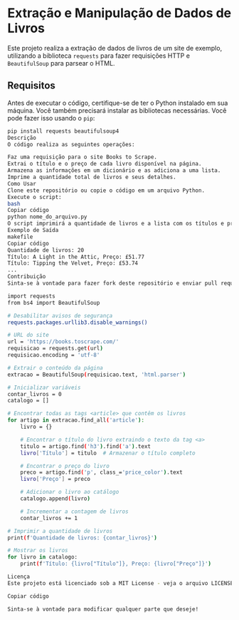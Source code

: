 # Extração e Manipulação de Dados de Livros

Este projeto realiza a extração de dados de livros de um site de exemplo, utilizando a biblioteca `requests` para fazer requisições HTTP e `BeautifulSoup` para parsear o HTML.

## Requisitos

Antes de executar o código, certifique-se de ter o Python instalado em sua máquina. Você também precisará instalar as bibliotecas necessárias. Você pode fazer isso usando o `pip`:

```bash
pip install requests beautifulsoup4
Descrição
O código realiza as seguintes operações:

Faz uma requisição para o site Books to Scrape.
Extrai o título e o preço de cada livro disponível na página.
Armazena as informações em um dicionário e as adiciona a uma lista.
Imprime a quantidade total de livros e seus detalhes.
Como Usar
Clone este repositório ou copie o código em um arquivo Python.
Execute o script:
bash
Copiar código
python nome_do_arquivo.py
O script imprimirá a quantidade de livros e a lista com os títulos e preços.
Exemplo de Saída
makefile
Copiar código
Quantidade de livros: 20
Título: A Light in the Attic, Preço: £51.77
Título: Tipping the Velvet, Preço: £53.74
...
Contribuição
Sinta-se à vontade para fazer fork deste repositório e enviar pull requests para melhorias.

import requests
from bs4 import BeautifulSoup

# Desabilitar avisos de segurança
requests.packages.urllib3.disable_warnings()

# URL do site
url = 'https://books.toscrape.com/'
requisicao = requests.get(url)
requisicao.encoding = 'utf-8'

# Extrair o conteúdo da página
extracao = BeautifulSoup(requisicao.text, 'html.parser')

# Inicializar variáveis
contar_livros = 0
catalogo = []

# Encontrar todas as tags <article> que contêm os livros
for artigo in extracao.find_all('article'):
    livro = {}

    # Encontrar o título do livro extraindo o texto da tag <a>
    titulo = artigo.find('h3').find('a').text
    livro['Título'] = titulo  # Armazenar o título completo

    # Encontrar o preço do livro
    preco = artigo.find('p', class_='price_color').text
    livro['Preço'] = preco

    # Adicionar o livro ao catálogo
    catalogo.append(livro)

    # Incrementar a contagem de livros
    contar_livros += 1

# Imprimir a quantidade de livros
print(f'Quantidade de livros: {contar_livros}')

# Mostrar os livros
for livro in catalogo:
    print(f'Título: {livro["Título"]}, Preço: {livro["Preço"]}')

Licença
Este projeto está licenciado sob a MIT License - veja o arquivo LICENSE para mais detalhes.

Copiar código

Sinta-se à vontade para modificar qualquer parte que deseje!

